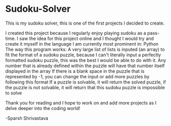 # Sudoku-Solver
This is my sudoku solver, this is one of the first projects I decided to create.

I created this project because I regularly enjoy playing sudoku as a pass-time. 
I saw the idea for this project online and I thought I would try and create it myself in the language I am currently most prominent in: Python
The way this program works:
A very large list of lists is inputed (an array) to fit the format of a sudoku puzzle, because I can't literally input a perfectly formatted sudoku puzzle, this was the best I would be able to do with it.
Any number that is already defined within the puzzle will have that number itself displayed in the array
If there is a blank space in the puzzle that is represented by -1, you can change the input or add more puzzles by following this format
If a puzzle is solvable, it will return the solved puzzle, if the puzzle is not solvable, it will return that this sudoku puzzle is impossible to solve

Thank you for reading and I hope to work on and add more projects as I delve deeper into the coding world!

-Sparsh Shrivastava
